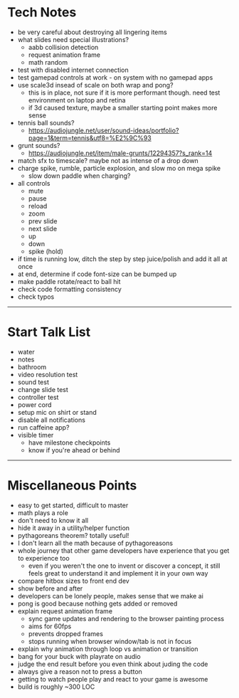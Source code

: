 # Tech Notes
- be very careful about destroying all lingering items
- what slides need special illustrations?
	- aabb collision detection
	- request animation frame
	- math random
- test with disabled internet connection
- test gamepad controls at work - on system with no gamepad apps
- use scale3d insead of scale on both wrap and pong?
	- this is in place, not sure if it is more performant though. need test environment on laptop and retina
	- if 3d caused texture, maybe a smaller starting point makes more sense
- tennis ball sounds?
	- https://audiojungle.net/user/sound-ideas/portfolio?page=1&term=tennis&utf8=%E2%9C%93
- grunt sounds?
	- https://audiojungle.net/item/male-grunts/12294357?s_rank=14
- match sfx to timescale? maybe not as intense of a drop down
- charge spike, rumble, particle explosion, and slow mo on mega spike
	- slow down paddle when charging?
- all controls
	- mute
	- pause
	- reload
	- zoom
	- prev slide
	- next slide
	- up
	- down
	- spike (hold)
- if time is running low, ditch the step by step juice/polish and add it all at once
- at end, determine if code font-size can be bumped up
- make paddle rotate/react to ball hit
- check code formatting consistency
- check typos

---

# Start Talk List
- water
- notes
- bathroom
- video resolution test
- sound test
- change slide test
- controller test
- power cord
- setup mic on shirt or stand
- disable all notifications
- run caffeine app?
- visible timer
	- have milestone checkpoints
	- know if you're ahead or behind

---

# Miscellaneous Points
- easy to get started, difficult to master
- math plays a role
- don't need to know it all
- hide it away in a utility/helper function
- pythagoreans theorem? totally useful!
- I don't learn all the math because of pythagoreasons
- whole journey that other game developers have experience that you get to experience too
	- even if you weren't the one to invent or discover a concept, it still feels great to understand it and implement it in your own way
- compare hitbox sizes to front end dev
- show before and after
- developers can be lonely people, makes sense that we make ai
- pong is good because nothing gets added or removed
- explain request animation frame
	- sync game updates and rendering to the browser painting process
	- aims for 60fps
	- prevents dropped frames
	- stops running when browser window/tab is not in focus
- explain why animation through loop vs animation or transition
- bang for your buck with playrate on audio
- judge the end result before you even think about juding the code
- always give a reason not to press a button
- getting to watch people play and react to your game is awesome
- build is roughly ~300 LOC